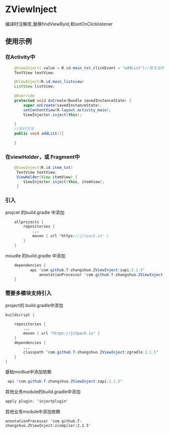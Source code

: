# ZViewInject
编译时注解库,替换findViewById,和setOnClicklistener
## 使用示例
### 在Activity中

```java
    @ViewInject( value = R.id.main_txt,clickEvent = "addList")//暂无法传参，此处写方法名
    TextView textView;

    @ViewInject(R.id.main_listview)
    ListView listView;
    
    @Override
    protected void onCreate(Bundle savedInstanceState) {
        super.onCreate(savedInstanceState);
        setContentView(R.layout.activity_main);
        ViewInjector.inject(this);
      
    }
    //执行方法
    public void addList(){
    
    }
```

### 在viewHolder，或 Fragment中
```java
    @ViewInject(R.id.item_txt)
     TextView textView;
     ViewHolder(View itemView) {
        ViewInjector.inject(this, itemView);
     }
```   
### 引入

projcet 的build.gradle 中添加

```java
    allprojects {
		repositories {
			...
			maven { url 'https://jitpack.io' }
		}
	}
```
moudle 的build.gradle 中添加
```java
    dependencies {
	       api 'com.github.T-zhangshuo.ZViewInject:zapi:2.1.5'
    	       annotationProcessor 'com.github.T-zhangshuo.ZViewInject:zcompiler:2.1.5'
	}
```
### 需要多模块支持引入
project的 build.gradle中添加
```java
buildscript {

    repositories {
      	...
        maven { url "https://jitpack.io" }
    }
    dependencies {
       	...
        classpath 'com.github.T-zhangshuo.ZViewInject:zgradle:2.1.5'
    }
}

```
基础modlue中添加依赖
```java
 api 'com.github.T-zhangshuo.ZViewInject:zapi:2.1.5'
 ```
 
 其他业务module的build.gradle中添加
 ```java
 apply plugin: 'injectplugin'
 ```
 
 其他业务module中添加依赖
 ```
 annotationProcessor 'com.github.T-zhangshuo.ZViewInject:zcompiler:2.1.5'
 ```
